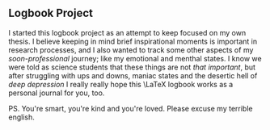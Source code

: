 ## Logbook Project

I started this logbook project as an attempt to keep focused on my own thesis.
I believe keeping in mind brief inspirational moments is important in research processes, and I also wanted to track some other aspects of my _soon-professional_ journey; like my emotional and menthal states. I know we were told as science students that these things are not _that important_, but after struggling with ups and downs, maniac states and the desertic hell of _deep depression_ I really really hope this \LaTeX logbook works as a personal journal for you, too.

PS. You're smart, you're kind and you're loved. Please excuse my terrible english.
